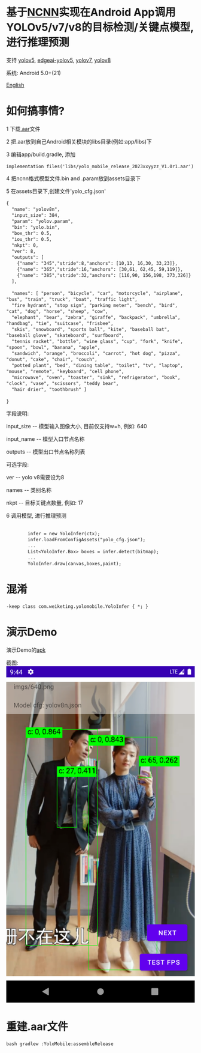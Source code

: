 # 基于[NCNN](https://github.com/Tencent/ncnn)实现在Android App调用YOLOv5/v7/v8的目标检测/关键点模型,进行推理预测

 支持 [yolov5](https://github.com/ultralytics/yolov5),  [edgeai-yolov5](https://github.com/TexasInstruments/edgeai-yolov5/tree/yolo-pose),  [yolov7](https://github.com/WongKinYiu/yolov7),  [yolov8](https://github.com/ultralytics/ultralytics)

 系统: Android 5.0+(21)

[English](README.md)


# 如何搞事情?

1 下载[.aar](https://github.com/wkt/YoloMobile/releases)文件

2 把.aar放到自己Android相关模块的libs目录(例如:app/libs)下

3 编辑app/build.gradle, 添加
```
implementation files('libs/yolo_mobile_release_2023xxyyzz_V1.0r1.aar')
```

4 把ncnn格式模型文件.bin and .param放到assets目录下

5 在assets目录下,创建文件'yolo_cfg.json'
```
{
  "name": "yolov8n",
  "input_size": 384,
  "param": "yolov.param",
  "bin": "yolo.bin",
  "box_thr": 0.5,
  "iou_thr": 0.5,
  "nkpt": 0, 
  "ver": 8,
  "outputs": [
    {"name": "345","stride":8,"anchors": [10,13, 16,30, 33,23]},
    {"name": "365","stride":16,"anchors": [30,61, 62,45, 59,119]},
    {"name": "385","stride":32,"anchors": [116,90, 156,198, 373,326]}
  ],
  
  "names": [ "person", "bicycle", "car", "motorcycle", "airplane", "bus", "train", "truck", "boat", "traffic light",
  "fire hydrant", "stop sign", "parking meter", "bench", "bird", "cat", "dog", "horse", "sheep", "cow",
  "elephant", "bear", "zebra", "giraffe", "backpack", "umbrella", "handbag", "tie", "suitcase", "frisbee",
  "skis", "snowboard", "sports ball", "kite", "baseball bat", "baseball glove", "skateboard", "surfboard",
  "tennis racket", "bottle", "wine glass", "cup", "fork", "knife", "spoon", "bowl", "banana", "apple",
  "sandwich", "orange", "broccoli", "carrot", "hot dog", "pizza", "donut", "cake", "chair", "couch",
  "potted plant", "bed", "dining table", "toilet", "tv", "laptop", "mouse", "remote", "keyboard", "cell phone",
  "microwave", "oven", "toaster", "sink", "refrigerator", "book", "clock", "vase", "scissors", "teddy bear",
  "hair drier", "toothbrush" ]

}
```
字段说明:

  input_size -- 模型输入图像大小, 目前仅支持w=h, 例如: 640

  input_name -- 模型入口节点名称

  outputs    -- 模型出口节点名称列表

可选字段:

  ver     -- yolo v8需要设为8

  names   -- 类别名称

  nkpt    -- 目标关键点数量, 例如: 17


6 调用模型, 进行推理预测
```

        infer = new YoloInfer(ctx);
        infer.loadFromConfigAssets("yolo_cfg.json");
        ...
        List<YoloInfer.Box> boxes = infer.detect(bitmap);
        ...
        YoloInfer.draw(canvas,boxes,paint);

```
# 混淆
```
-keep class com.weiketing.yolomobile.YoloInfer { *; }
```

# 演示Demo
 演示Demo的[apk](https://github.com/wkt/YoloMobile/releases/download/v1.0.2r3/app-debug.apk)
 
 截图:
 <img src="images/20230918_214448.png">


# 重建.aar文件
```
bash gradlew :YoloMobile:assembleRelease
```
